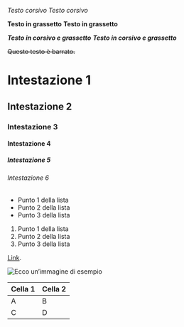 _Testo corsivo_
_Testo corsivo_

**Testo in grassetto**
**Testo in grassetto**

**_Testo in corsivo e grassetto_**
**_Testo in corsivo e grassetto_**

~~Questo testo è barrato.~~

# Intestazione 1

## Intestazione 2

### Intestazione 3

#### Intestazione 4

##### Intestazione 5

###### Intestazione 6

- Punto 1 della lista
- Punto 2 della lista
- Punto 3 della lista

1. Punto 1 della lista
2. Punto 2 della lista
3. Punto 3 della lista

[Link](https://example.com/ "Titolo del link opzionale").

![Ecco un’immagine di esempio](https://example.com/immagine.jpg)

| Cella 1 | Cella 2 |
| ------- | ------- |
| A       | B       |
| C       | D       |
